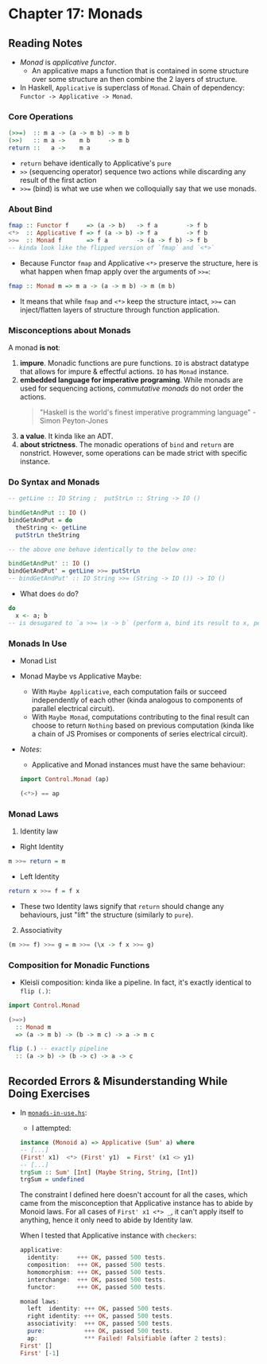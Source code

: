 # Chapter 17: Monads

## Reading Notes

- _Monad_ is _applicative functor_.
  - An applicative maps a function that is contained in some structure over some structure an then combine the 2 layers of structure.
- In Haskell, `Applicative` is superclass of `Monad`. Chain of dependency: `Functor -> Applicative -> Monad`.

### Core Operations

```Haskell
(>>=)  :: m a -> (a -> m b) -> m b
(>>)   :: m a ->    m b     -> m b
return ::   a ->    m a
```

- `return` behave identically to Applicative's `pure`
- `>>` (sequencing operator) sequence two actions while discarding any result of the first action
- `>>=` (bind) is what we use when we colloquially say that we use monads.

### About Bind

```Haskell
fmap :: Functor f     => (a -> b)   -> f a        -> f b
<*>  :: Applicative f => f (a -> b) -> f a        -> f b
>>=  :: Monad f       => f a        -> (a -> f b) -> f b
-- kinda look like the flipped version of `fmap` and `<*>`
```

- Because Functor `fmap` and Applicative `<*>` preserve the structure, here is what happen when fmap apply over the arguments of `>>=`:

```Haskell
fmap :: Monad m => m a -> (a -> m b) -> m (m b)
```

- It means that while `fmap` and `<*>` keep the structure intact, `>>=` can inject/flatten layers of structure through function application.

### Misconceptions about Monads

A monad **is not**:

1. **impure**. Monadic functions are pure functions. `IO` is abstract datatype that allows for impure & effectful actions. `IO` has `Monad` instance.
2. **embedded language for imperative programing**. While monads are used for sequencing actions, _commutative monads_ do not order the actions.
   > "Haskell is the world's finest imperative programming language" - Simon Peyton-Jones
3. **a value**. It kinda like an ADT.
4. **about strictness**. The monadic operations of `bind` and `return` are nonstrict. However, some operations can be made strict with specific instance.

### Do Syntax and Monads

```Haskell
-- getLine :: IO String ;  putStrLn :: String -> IO ()

bindGetAndPut :: IO ()
bindGetAndPut = do
  theString <- getLine
  putStrLn theString

-- the above one behave identically to the below one:

bindGetAndPut' :: IO ()
bindGetAndPut' = getLine >>= putStrLn
-- bindGetAndPut' :: IO String >>= (String -> IO ()) -> IO ()
```

- What does `do` do?

```Haskell
do
  x <- a; b
-- is desugared to `a >>= \x -> b` (perform a, bind its result to x, perform b with x in scope)
```

### Monads In Use

- Monad List
- Monad Maybe vs Applicative Maybe:
  - With `Maybe Applicative`, each computation fails or succeed independently of each other (kinda analogous to components of parallel electrical circuit).
  - With `Maybe Monad`, computations contributing to the final result can choose to return `Nothing` based on previous computation (kinda like a chain of JS Promises or components of series electrical circuit).
- _Notes_:

  - Applicative and Monad instances must have the same behaviour:

  ```Haskell
  import Control.Monad (ap)

  (<*>) == ap
  ```

### Monad Laws

1. Identity law

- Right Identity

```Haskell
m >>= return = m
```

- Left Identity

```Haskell
return x >>= f = f x
```

- These two Identity laws signify that `return` should change any behaviours, just "lift" the structure (similarly to `pure`).

2. Associativity

```Haskell
(m >>= f) >>= g = m >>= (\x -> f x >>= g)
```

### Composition for Monadic Functions

- Kleisli composition: kinda like a pipeline. In fact, it's exactly identical to `flip (.)`:

```Haskell
import Control.Monad

(>=>)
  :: Monad m
  => (a -> m b) -> (b -> m c) -> a -> m c

flip (.) -- exactly pipeline
  :: (a -> b) -> (b -> c) -> a -> c
```

## Recorded Errors & Misunderstanding While Doing Exercises

- In [`monads-in-use.hs`](./monads-in-use.hs):

  - I attempted:

  ```Haskell
  instance (Monoid a) => Applicative (Sum' a) where
  -- [...]
  (First' x1)  <*> (First' y1)  = First' (x1 <> y1)
  -- [...]
  trgSum :: Sum' [Int] (Maybe String, String, [Int])
  trgSum = undefined
  ```

  The constraint I defined here doesn't account for all the cases, which came from the misconception that Applicative instance has to abide by Monoid laws. For all cases of `First' x1 <*> _`, it can't apply itself to anything, hence it only need to abide by Identity law.

  When I tested that Applicative instance with `checkers`:

  ```Haskell
  applicative:
    identity:     +++ OK, passed 500 tests.
    composition:  +++ OK, passed 500 tests.
    homomorphism: +++ OK, passed 500 tests.
    interchange:  +++ OK, passed 500 tests.
    functor:      +++ OK, passed 500 tests.

  monad laws:
    left  identity: +++ OK, passed 500 tests.
    right identity: +++ OK, passed 500 tests.
    associativity:  +++ OK, passed 500 tests.
    pure:           +++ OK, passed 500 tests.
    ap:             *** Failed! Falsifiable (after 2 tests):
  First' []
  First' [-1]
  ```
